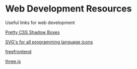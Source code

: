 # Web Development Resources
Useful links for web development


[Pretty CSS Shadow Boxes](https://getcssscan.com/css-box-shadow-examples)

[SVG's for all programming language icons](https://devicon.dev/)

[freefrontend](https://freefrontend.com/)

[three.js](https://threejs.org/)

